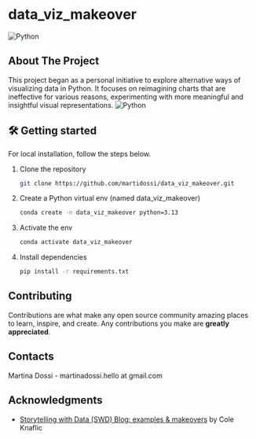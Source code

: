# data_viz_makeover
![Python](https://img.shields.io/badge/python-3.13-blue.svg)

## About The Project
This project began as a personal initiative to explore alternative ways of visualizing data in Python. It focuses on reimagining charts that are ineffective for various reasons, experimenting with more meaningful and insightful visual representations.
![Python](https://img.shields.io/badge/python-3.13-blue.svg)

## 🛠️ Getting started
For local installation, follow the steps below.
1. Clone the repository
   ```sh
   git clone https://github.com/martidossi/data_viz_makeover.git
   ```
2. Create a Python virtual env (named data_viz_makeover)
   ```sh
   conda create -n data_viz_makeover python=3.13
   ```
3. Activate the env
   ```sh
   conda activate data_viz_makeover
   ```
4. Install dependencies
   ```sh
   pip install -r requirements.txt
   ```

## Contributing
Contributions are what make any open source community amazing places to learn, inspire, and create. Any contributions you make are **greatly appreciated**.

## Contacts
Martina Dossi - martinadossi.hello at gmail.com

## Acknowledgments
* [Storytelling with Data (SWD) Blog: examples & makeovers](https://www.storytellingwithdata.com/makeovers) by Cole Knaflic
